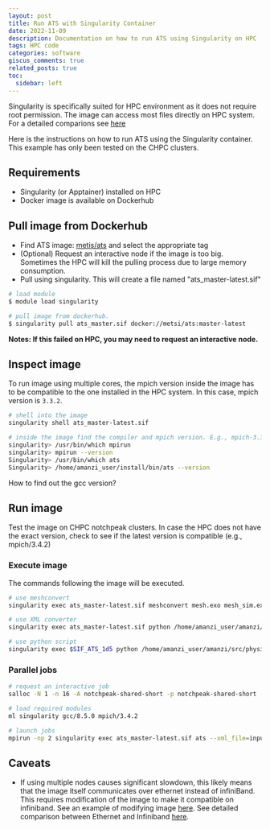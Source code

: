 ```yaml
---
layout: post
title: Run ATS with Singularity Container
date: 2022-11-09 
description: Documentation on how to run ATS using Singularity on HPC
tags: HPC code 
categories: software
giscus_comments: true
related_posts: true
toc:
  sidebar: left
---
```


Singularity is specifically suited for HPC environment as it does not require root permission. The image can access most files directly on HPC system. For a detailed comparions see [here](https://blogs.oregonstate.edu/learningbydoing/2022/01/04/docker-and-singularity-containers-which-one-is-better/)

Here is the instructions on how to run ATS using the Singularity container. This example has only been tested on the CHPC clusters.

## Requirements

- Singularity (or Apptainer) installed on HPC
- Docker image is available on Dockerhub

## Pull image from Dockerhub

- Find ATS image: [metis/ats](https://hub.docker.com/r/metsi/ats/tags) and select the appropriate tag
- (Optional) Request an interactive node if the image is too big. Sometimes the HPC will kill the pulling process due to large memory consumption.
- Pull using singularity. This will create a file named "ats_master-latest.sif"

```bash
# load module
$ module load singularity

# pull image from dockerhub. 
$ singularity pull ats_master.sif docker://metsi/ats:master-latest
```

**Notes: If this failed on HPC, you may need to request an interactive node.**
## Inspect image

To run image using multiple cores, the mpich version inside the image has to be compatible to the one installed in the HPC system. In this case, mpich version is `3.3.2`.

```bash
# shell into the image
singularity shell ats_master-latest.sif

# inside the image find the compiler and mpich version. E.g., mpich-3.3.2
singularity> /usr/bin/which mpirun
singularity> mpirun --version
Singularity> /usr/bin/which ats
Singularity> /home/amanzi_user/install/bin/ats --version
```
How to find out the gcc version?

## Run image

Test the image on CHPC notchpeak clusters. In case the HPC does not have the exact version, check to see if the latest version is compatible (e.g., mpich/3.4.2)

### Execute image

The commands following the image will be executed. 

```bash
# use meshconvert
singularity exec ats_master-latest.sif meshconvert mesh.exo mesh_sim.exo

# use XML converter
singularity exec ats_master-latest.sif python /home/amanzi_user/amanzi/src/physics/ats/tools/input_converters/xml-1.3-1.4.py input.xml -o output.xml

# use python script
singularity exec $SIF_ATS_1d5 python /home/amanzi_user/amanzi/src/physics/ats/tools/utils/rh_to_vp.py CC_met_data_2014-2018.h5 -f vp.h5
```

### Parallel jobs

```bash
# request an interactive job
salloc -N 1 -n 16 -A notchpeak-shared-short -p notchpeak-shared-short -t 2:00:00

# load required modules
ml singularity gcc/8.5.0 mpich/3.4.2

# launch jobs
mpirun -np 2 singularity exec ats_master-latest.sif ats --xml_file=input.xml
```

## Caveats

- If using multiple nodes causes significant slowdown, this likely means that the image itself communicates over ethernet instead of infiniBand. This requires modification of the image to make it compatible on infiniband. See an example of modifying image [here](https://github.com/CHPC-UofU/Singularity-meep-mpi). See detailed comparison between Ethernet and Infiniband [here](https://stackoverflow.com/questions/46933493/infiniband-explained).

